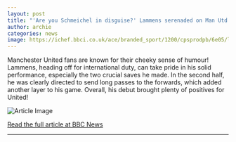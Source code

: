 ```yaml
---
layout: post
title: "'Are you Schmeichel in disguise?' Lammens serenaded on Man Utd debut"
author: archie
categories: news
image: https://ichef.bbci.co.uk/ace/branded_sport/1200/cpsprodpb/6e05/live/7e4f3e60-a155-11f0-92db-77261a15b9d2.jpg
---
```

Manchester United fans are known for their cheeky sense of humour! Lammens, heading off for international duty, can take pride in his solid performance, especially the two crucial saves he made. In the second half, he was clearly directed to send long passes to the forwards, which added another layer to his game. Overall, his debut brought plenty of positives for United!

![Article Image](https://ichef.bbci.co.uk/ace/branded_sport/1200/cpsprodpb/6e05/live/7e4f3e60-a155-11f0-92db-77261a15b9d2.jpg)

[Read the full article at BBC News](https://www.bbc.com/sport/football/articles/cgj1e8w82l5o?at_medium=RSS&at_campaign=rss)

---
